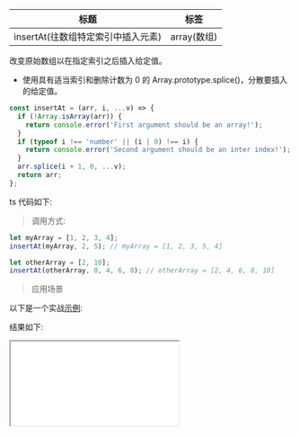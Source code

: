 | 标题                               | 标签        |
| ---------------------------------- | ----------- |
| insertAt(往数组特定索引中插入元素) | array(数组) |

改变原始数组以在指定索引之后插入给定值。

- 使用具有适当索引和删除计数为 0 的 Array.prototype.splice()，分散要插入的给定值。

```js
const insertAt = (arr, i, ...v) => {
  if (!Array.isArray(arr)) {
    return console.error('First argument should be an array!');
  }
  if (typeof i !== 'number' || (i | 0) !== i) {
    return console.error('Second argument should be an inter index!');
  }
  arr.splice(i + 1, 0, ...v);
  return arr;
};
```

ts 代码如下:

<div class="code-editor" data-url="codes/javascript/ts/insert-at.ts" data-language="typescript"></div>

> 调用方式:

```js
let myArray = [1, 2, 3, 4];
insertAt(myArray, 2, 5); // myArray = [1, 2, 3, 5, 4]

let otherArray = [2, 10];
insertAt(otherArray, 0, 4, 6, 8); // otherArray = [2, 4, 6, 8, 10]
```

> 应用场景

以下是一个实战<a href="codes/javascript/html/insert-at.html" target="_blank" rel="noopener noreferrer">示例</a>:

<div class="code-editor" data-url="codes/javascript/html/insert-at.html" data-language="html"></div>

结果如下:

<iframe src="codes/javascript/html/insert-at.html"></iframe>
